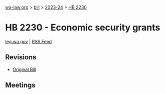 [wa-law.org](/) > [bill](/bill/) > [2023-24](/bill/2023-24/) > [HB 2230](/bill/2023-24/hb/2230/)

# HB 2230 - Economic security grants
[leg.wa.gov](https://app.leg.wa.gov/billsummary?BillNumber=2230&Year=2023&Initiative=false) | [RSS Feed](./rss.xml)

## Revisions
* [Original Bill](1/)

## Meetings
